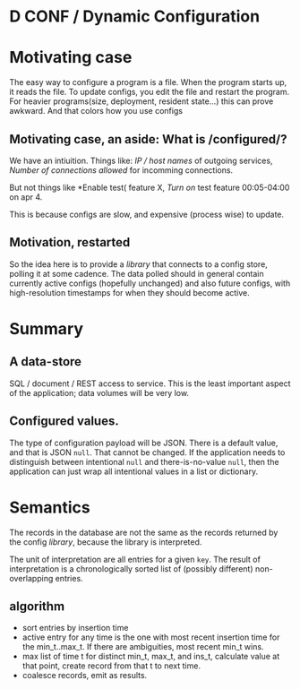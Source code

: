 D CONF / Dynamic Configuration
==============================

# Motivating case

The easy way to configure a program is a file. When the program starts up, it reads the file.  To update configs, you
edit the file and restart the program.  For heavier programs(size, deployment, resident state...) this can prove
awkward. And that colors how you use configs

## Motivating case, an aside: What is /configured/?

We have an intiuition. Things like:
  *IP / host names* of outgoing services,
  *Number of connections allowed* for incomming connections.

But not things like
  *Enable test( feature X,
  *Turn on* test feature 00:05-04:00 on apr 4.

This is because configs are slow, and expensive (process wise) to update.

## Motivation, restarted

So the idea here is to provide a *library* that connects to a config store, polling it at some cadence.  The data polled
should in general contain currently active configs (hopefully unchanged) and also future configs, with high-resolution
timestamps for when they should become active.

# Summary

## A data-store

SQL / document / REST access to service.  This is the least important aspect of the application; data volumes will be very low. 

## Configured values.

The type of configuration payload will be JSON.
There is a default value, and that is JSON `null`. That cannot be changed.
If the application needs to distinguish between intentional `null` and there-is-no-value `null`, then the application can just wrap all intentional values in a list or dictionary.



# Semantics

The records in the database are not the same as the records returned by the config *library*, because the library is interpreted.

The unit of interpretation are all entries for a given `key`. 
The result of interpretation is a chronologically sorted list of (possibly different) non-overlapping entries.

## algorithm

* sort entries by insertion time
* active entry for any time is the one with most recent insertion time for the min_t..max_t.  If there are ambiguities, most recent min_t wins.
* max list of time t for distinct min_t, max_t, and ins_t, calculate value at that point, create record from that t to next time.
* coalesce records, emit as results. 


